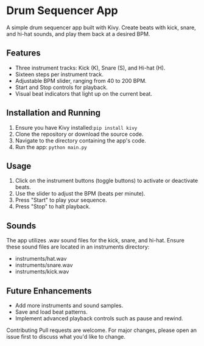 # Drum Sequencer App
A simple drum sequencer app built with Kivy. Create beats with kick, snare, and hi-hat sounds, and play them back at a desired BPM.

## Features
- Three instrument tracks: Kick (K), Snare (S), and Hi-hat (H).
- Sixteen steps per instrument track.
- Adjustable BPM slider, ranging from 40 to 200 BPM.
- Start and Stop controls for playback.
- Visual beat indicators that light up on the current beat.

## Installation and Running
1. Ensure you have Kivy installed:`pip install kivy`
2. Clone the repository or download the source code.
3. Navigate to the directory containing the app's code.
4. Run the app: `python main.py`

## Usage
1. Click on the instrument buttons (toggle buttons) to activate or deactivate beats.
2. Use the slider to adjust the BPM (beats per minute).
3. Press "Start" to play your sequence.
4. Press "Stop" to halt playback.

## Sounds
The app utilizes .wav sound files for the kick, snare, and hi-hat. Ensure these sound files are located in an instruments directory:

- instruments/hat.wav
- instruments/snare.wav
- instruments/kick.wav

## Future Enhancements
- Add more instruments and sound samples.
- Save and load beat patterns.
- Implement advanced playback controls such as pause and rewind.

Contributing
Pull requests are welcome. For major changes, please open an issue first to discuss what you'd like to change.
